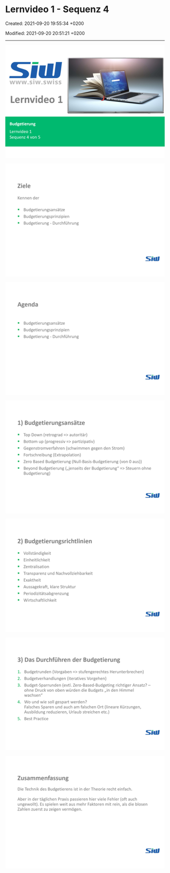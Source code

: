 # Lernvideo 1 - Sequenz 4

Created: 2021-09-20 19:55:34 +0200

Modified: 2021-09-20 20:51:21 +0200

---

![](../../../media/S1_04_BUDG_Budgetierung-Lernvideo-1---Sequenz-4-image1.png)



![](../../../media/S1_04_BUDG_Budgetierung-Lernvideo-1---Sequenz-4-image2.png)



![](../../../media/S1_04_BUDG_Budgetierung-Lernvideo-1---Sequenz-4-image3.png)



![](../../../media/S1_04_BUDG_Budgetierung-Lernvideo-1---Sequenz-4-image4.png)



![](../../../media/S1_04_BUDG_Budgetierung-Lernvideo-1---Sequenz-4-image5.png)



![](../../../media/S1_04_BUDG_Budgetierung-Lernvideo-1---Sequenz-4-image6.png)



![](../../../media/S1_04_BUDG_Budgetierung-Lernvideo-1---Sequenz-4-image7.png)







